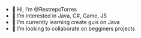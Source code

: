 - 👋 Hi, I’m @RestrepoTorres
- 👀 I’m interested in Java, C#, Game, JS
- 🌱 I’m currently learning  create guis on Java
- 💞️ I’m looking to collaborate on begginers projects


<!---
RestrepoTorres/RestrepoTorres is a ✨ special ✨ repository because its `README.md` (this file) appears on your GitHub profile.
You can click the Preview link to take a look at your changes.
--->
